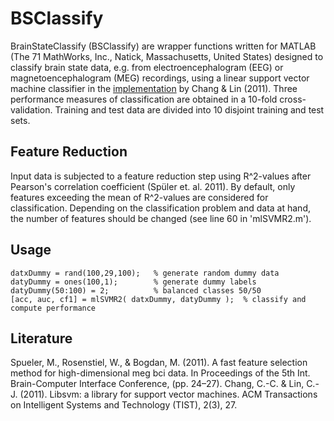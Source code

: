 # BSClassify
BrainStateClassify (BSClassify) are wrapper functions written for MATLAB (The
71 MathWorks, Inc., Natick, Massachusetts, United States) designed to classify brain state data, e.g. from 
electroencephalogram (EEG) or magnetoencephalogram (MEG) recordings, using a linear support
vector machine classifier in the [implementation](http://www.csie.ntu.edu.tw/~cjlin/libsvm/) by Chang & Lin (2011).
Three performance measures of classification are obtained in a 10-fold cross-validation. 
Training and test data are divided into 10 disjoint training and test sets.

Feature Reduction
-----------------
Input data is subjected to a feature reduction step using R^2-values after Pearson's 
correlation coefficient (Spüler et. al. 2011). By default, only features exceeding the mean of R^2-values
are considered for classification. Depending on the classification problem and data 
at hand, the number of features should be changed (see line 60 in 'mlSVMR2.m').

Usage
-----
	datxDummy = rand(100,29,100); 	% generate random dummy data
	datyDummy = ones(100,1);		% generate dummy labels 
	datyDummy(50:100) = 2;			% balanced classes 50/50
	[acc, auc, cf1] = mlSVMR2( datxDummy, datyDummy );	% classify and compute performance


Literature
----------
Spueler, M., Rosenstiel, W., & Bogdan, M. (2011). A fast feature selection method for high-dimensional meg bci data. In Proceedings of the 5th Int. Brain-Computer Interface Conference, (pp. 24–27).
Chang, C.-C. & Lin, C.-J. (2011). Libsvm: a library for support vector machines. ACM Transactions on Intelligent Systems and Technology (TIST), 2(3), 27.

 
